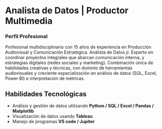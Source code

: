 # Analista de Datos | Productor Multimedia

### Perfil Profesional
Profesional multidisciplinario con 15 años de experiencia en Producción Audiovisual y Comunicación Estratégica. Análista de Datos jr. Experto en coordinar proyectos integrales que abarcan comunicación interna, y estrategias digitales (redes sociales y marketing). Combinación única de habilidades creativas y técnicas, con dominio de herramientas audiovisuales y creciente especialización en análisis de datos (SQL, Excel, Power BI) e interpretación de métricas.  

## Habilidades Tecnológicas

- Análisis y gestión de datos utilizando **Python / SQL / Excel / Pandas / Matplotlib**
- Visualización de datos usando **Tableau**
- Manejo de programas **VS code / Jupiter**
